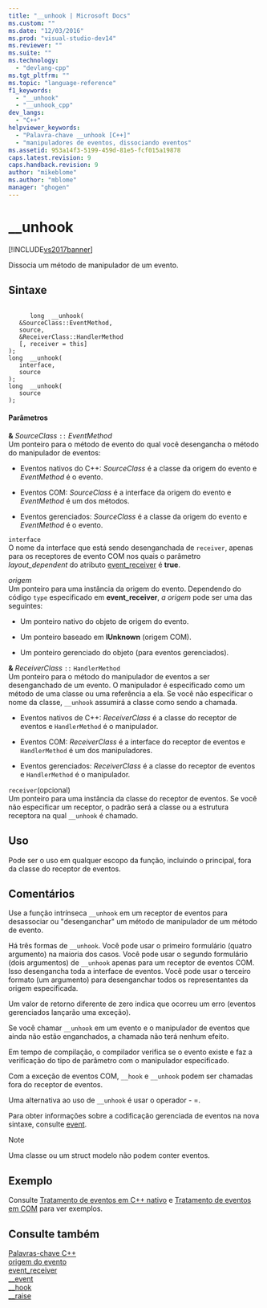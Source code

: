 ```yaml
---
title: "__unhook | Microsoft Docs"
ms.custom: ""
ms.date: "12/03/2016"
ms.prod: "visual-studio-dev14"
ms.reviewer: ""
ms.suite: ""
ms.technology: 
  - "devlang-cpp"
ms.tgt_pltfrm: ""
ms.topic: "language-reference"
f1_keywords: 
  - "__unhook"
  - "__unhook_cpp"
dev_langs: 
  - "C++"
helpviewer_keywords: 
  - "Palavra-chave __unhook [C++]"
  - "manipuladores de eventos, dissociando eventos"
ms.assetid: 953a14f3-5199-459d-81e5-fcf015a19878
caps.latest.revision: 9
caps.handback.revision: 9
author: "mikeblome"
ms.author: "mblome"
manager: "ghogen"
---
```

# __unhook
[!INCLUDE[vs2017banner](../assembler/inline/includes/vs2017banner.md)]

Dissocia um método de manipulador de um evento.  
  
## Sintaxe  
  
```  
  
      long  __unhook(  
   &SourceClass::EventMethod,  
   source,  
   &ReceiverClass::HandlerMethod  
   [, receiver = this]   
);  
long  __unhook(   
   interface,  
   source  
);  
long  __unhook(  
   source   
);  
```  
  
#### Parâmetros  
 **&** *SourceClass* `::` *EventMethod*  
 Um ponteiro para o método de evento do qual você desengancha o método do manipulador de eventos:  
  
-   Eventos nativos do C\+\+: *SourceClass* é a classe da origem do evento e *EventMethod* é o evento.  
  
-   Eventos COM: *SourceClass* é a interface da origem do evento e *EventMethod* é um dos métodos.  
  
-   Eventos gerenciados: *SourceClass* é a classe da origem do evento e *EventMethod* é o evento.  
  
 `interface`  
 O nome da interface que está sendo desenganchada de `receiver`, apenas para os receptores de evento COM nos quais o parâmetro *layout\_dependent* do atributo [event\_receiver](../windows/event-receiver.md) é **true**.  
  
 *origem*  
 Um ponteiro para uma instância da origem do evento.  Dependendo do código `type` especificado em **event\_receiver**, *a origem* pode ser uma das seguintes:  
  
-   Um ponteiro nativo do objeto de origem do evento.  
  
-   Um ponteiro baseado em **IUnknown** \(origem COM\).  
  
-   Um ponteiro gerenciado do objeto \(para eventos gerenciados\).  
  
 **&** *ReceiverClass* `::` `HandlerMethod`  
 Um ponteiro para o método do manipulador de eventos a ser desenganchado de um evento.  O manipulador é especificado como um método de uma classe ou uma referência a ela. Se você não especificar o nome da classe, `__unhook` assumirá a classe como sendo a chamada.  
  
-   Eventos nativos de C\+\+: *ReceiverClass* é a classe do receptor de eventos e `HandlerMethod` é o manipulador.  
  
-   Eventos COM: *ReceiverClass* é a interface do receptor de eventos e `HandlerMethod` é um dos manipuladores.  
  
-   Eventos gerenciados: *ReceiverClass* é a classe do receptor de eventos e `HandlerMethod` é o manipulador.  
  
 `receiver`\(opcional\)  
 Um ponteiro para uma instância da classe do receptor de eventos.  Se você não especificar um receptor, o padrão será a classe ou a estrutura receptora na qual `__unhook` é chamado.  
  
## Uso  
 Pode ser o uso em qualquer escopo da função, incluindo o principal, fora da classe do receptor de eventos.  
  
## Comentários  
 Use a função intrínseca `__unhook` em um receptor de eventos para desassociar ou "desenganchar" um método de manipulador de um método de evento.  
  
 Há três formas de `__unhook`.  Você pode usar o primeiro formulário \(quatro argumento\) na maioria dos casos.  Você pode usar o segundo formulário \(dois argumentos\) de `__unhook` apenas para um receptor de eventos COM. Isso desengancha toda a interface de eventos.  Você pode usar o terceiro formato \(um argumento\) para desenganchar todos os representantes da origem especificada.  
  
 Um valor de retorno diferente de zero indica que ocorreu um erro \(eventos gerenciados lançarão uma exceção\).  
  
 Se você chamar `__unhook` em um evento e o manipulador de eventos que ainda não estão enganchados, a chamada não terá nenhum efeito.  
  
 Em tempo de compilação, o compilador verifica se o evento existe e faz a verificação do tipo de parâmetro com o manipulador especificado.  
  
 Com a exceção de eventos COM, `__hook` e `__unhook` podem ser chamadas fora do receptor de eventos.  
  
 Uma alternativa ao uso de `__unhook` é usar o operador \- \=.  
  
 Para obter informações sobre a codificação gerenciada de eventos na nova sintaxe, consulte [event](../windows/event-cpp-component-extensions.md).  
  
> [!NOTE]
>  Uma classe ou um struct modelo não podem conter eventos.  
  
## Exemplo  
 Consulte [Tratamento de eventos em C\+\+ nativo](../Topic/Event%20Handling%20in%20Native%20C++.md) e [Tratamento de eventos em COM](../cpp/event-handling-in-com.md) para ver exemplos.  
  
## Consulte também  
 [Palavras\-chave C\+\+](../cpp/keywords-cpp.md)   
 [origem do evento](../windows/event-source.md)   
 [event\_receiver](../windows/event-receiver.md)   
 [\_\_event](../cpp/event.md)   
 [\_\_hook](../cpp/hook.md)   
 [\_\_raise](../cpp/raise.md)